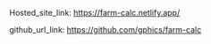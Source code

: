 
Hosted_site_link: https://farm-calc.netlify.app/


github_url_link: https://github.com/gphics/farm-calc